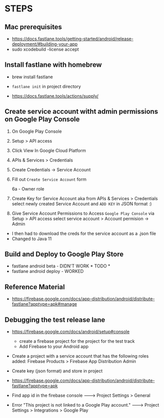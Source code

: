 # STEPS

## Mac prerequisites

- https://docs.fastlane.tools/getting-started/android/release-deployment/#building-your-app
- sudo xcodebuild -license accept

## Install fastlane with homebrew

- brew install fastlane
- `fastlane init` in project directory

- https://docs.fastlane.tools/actions/supply/

## Create service account witht admin permissions on Google Play Console

1) On Google Play Console

2) Setup > API access

3) Click View In Google Cloud Platform

4) APIs & Services > Credentials

5) Create Credentials -> Service Account

6) Fill out `Create Service Account` form

	6a - Owner role

7) Create Key for Service Account aka from APIs & Services > Credentials
select newly created Service Account and `ADD KEY` in JSON format :)

8) Give Service Account Permissions to Access `Google Play Console` via Setup > API access
select service account > Account permision -> Admin

- I then had to download the creds for the service account as a .json file
- Changed to Java 11

## Build and Deploy to Google Play Store 

- fastlane android beta - DIDN'T WORK * TODO *
- fastlane android deploy - WORKED

## Reference Material

- https://firebase.google.com/docs/app-distribution/android/distribute-fastlane?apptype=apk#manage

## Debugging the test release lane

- https://firebase.google.com/docs/android/setup#console
    - create a firebase project for the project for the test track
    - Add Firebase to your Android app 

- Create a project with a service account that has the following roles added: Firebase Products > Firebase App Distribution Admin

- Create key (json format) and store in project

- https://firebase.google.com/docs/app-distribution/android/distribute-fastlane?apptype=apk

- Find app id in the firebase console ---> Project Settings > General

- Error "This project is not linked to a Google Play account." ---> Project Settings > Integrations > Google Play

